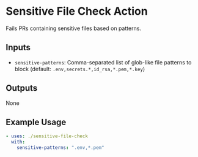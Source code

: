 # Sensitive File Check Action

Fails PRs containing sensitive files based on patterns.

## Inputs
- `sensitive-patterns`: Comma-separated list of glob-like file patterns to block (default: `.env,secrets.*,id_rsa,*.pem,*.key`)

## Outputs
None

## Example Usage
```yaml
- uses: ./sensitive-file-check
  with:
    sensitive-patterns: ".env,*.pem"
```
